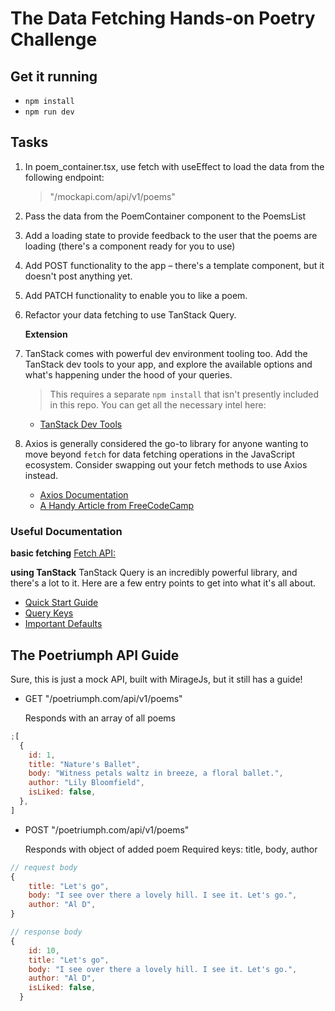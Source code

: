 # The Data Fetching Hands-on Poetry Challenge

## Get it running

- `npm install`
- `npm run dev`

## Tasks

1. In poem_container.tsx, use fetch with useEffect to load the data from the following endpoint:

   > "/mockapi.com/api/v1/poems"

2. Pass the data from the PoemContainer component to the PoemsList
3. Add a loading state to provide feedback to the user that the poems are loading (there's a component ready for you to use)
4. Add POST functionality to the app – there's a template component, but it doesn't post anything yet.
5. Add PATCH functionality to enable you to like a poem.
6. Refactor your data fetching to use TanStack Query.

   **Extension**

7. TanStack comes with powerful dev environment tooling too. Add the TanStack dev tools to your app, and explore the available options and what's happening under the hood of your queries.

   > This requires a separate `npm install` that isn't presently included in this repo. You can get all the necessary intel here:

   - [TanStack Dev Tools](https://tanstack.com/query/latest/docs/react/devtools)

8. Axios is generally considered the go-to library for anyone wanting to move beyond `fetch` for data fetching operations in the JavaScript ecosystem. Consider swapping out your fetch methods to use Axios instead.

   - [Axios Documentation](https://axios-http.com/docs/intro)
   - [A Handy Article from FreeCodeCamp](https://www.freecodecamp.org/news/how-to-use-axios-with-react/)

### Useful Documentation

**basic fetching**
[Fetch API:](https://developer.mozilla.org/en-US/docs/Web/API/Fetch_API/Using_Fetch)

**using TanStack**
TanStack Query is an incredibly powerful library, and there's a lot to it. Here are a few entry points to get into what it's all about.

- [Quick Start Guide](https://tanstack.com/query/latest/docs/react/quick-start)
- [Query Keys](https://tanstack.com/query/latest/docs/react/guides/query-keys)
- [Important Defaults](https://tanstack.com/query/latest/docs/react/guides/important-defaults)

## The Poetriumph API Guide

Sure, this is just a mock API, built with MirageJs, but it still has a guide!

- GET "/poetriumph.com/api/v1/poems"

  Responds with an array of all poems

```javascript
;[
  {
    id: 1,
    title: "Nature's Ballet",
    body: "Witness petals waltz in breeze, a floral ballet.",
    author: "Lily Bloomfield",
    isLiked: false,
  },
]
```

- POST "/poetriumph.com/api/v1/poems"

  Responds with object of added poem
  Required keys: title, body, author

```javascript
// request body
{
    title: "Let's go",
    body: "I see over there a lovely hill. I see it. Let's go.",
    author: "Al D",
}

// response body
{
    id: 10,
    title: "Let's go",
    body: "I see over there a lovely hill. I see it. Let's go.",
    author: "Al D",
    isLiked: false,
  }
```
